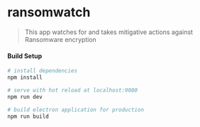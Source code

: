 # ransomwatch

> This app watches for and takes mitigative actions against Ransomware encryption

#### Build Setup
``` bash
# install dependencies
npm install

# serve with hot reload at localhost:9080
npm run dev

# build electron application for production
npm run build


```
